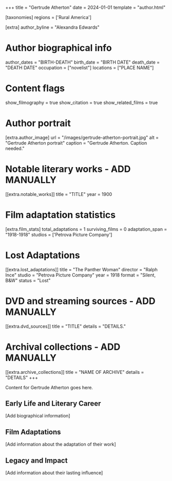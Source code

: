 +++
title = "Gertrude Atherton"
date = 2024-01-01
template = "author.html"

[taxonomies]
regions = ['Rural America']

[extra]
author_byline = "Alexandra Edwards"

# Author biographical info
author_dates = "BIRTH-DEATH"
birth_date = "BIRTH DATE"
death_date = "DEATH DATE"
occupation = ["novelist"]
locations = ["PLACE NAME"]

# Content flags
show_filmography = true
show_citation = true
show_related_films = true

# Author portrait
[extra.author_image]
url = "/images/gertrude-atherton-portrait.jpg"
alt = "Gertrude Atherton portrait"
caption = "Gertrude Atherton. Caption needed."

# Notable literary works - ADD MANUALLY
[[extra.notable_works]]
title = "TITLE"
year = 1900

# Film adaptation statistics
[extra.film_stats]
total_adaptations = 1
surviving_films = 0
adaptation_span = "1918-1918"
studios = ['Petrova Picture Company']
# Lost Adaptations
[[extra.lost_adaptations]]
title = "The Panther Woman"
director = "Ralph Ince"
studio = "Petrova Picture Company"
year = 1918
format = "Silent, B&W"
status = "Lost"


# DVD and streaming sources - ADD MANUALLY
[[extra.dvd_sources]]
title = "TITLE"
details = "DETAILS."

# Archival collections - ADD MANUALLY
[[extra.archive_collections]]
title = "NAME OF ARCHIVE"
details = "DETAILS"
+++

Content for Gertrude Atherton goes here. 

## Early Life and Literary Career

[Add biographical information]

## Film Adaptations

[Add information about the adaptation of their work]

## Legacy and Impact

[Add information about their lasting influence]
